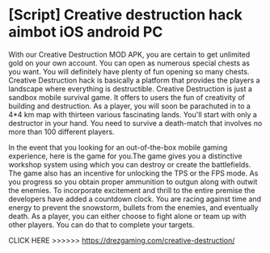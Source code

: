 # [Script] Creative destruction hack aimbot iOS android PC

With our Creative Destruction MOD APK, you are certain to get unlimited gold on your own account. You can open as numerous special chests as you want. You will definitely have plenty of fun opening so many chests. Creative Destruction hack is basically a platform that provides the players a landscape where everything is destructible. Creative Destruction is just a sandbox mobile survival game. It offers to users the fun of creativity of building and destruction. As a player, you will soon be parachuted in to a 4*4 km map with thirteen various fascinating lands. You'll start with only a destructor in your hand. You need to survive a death-match that involves no more than 100 different players.

In the event that you looking for an out-of-the-box mobile gaming experience, here is the game for you.The game gives you a distinctive workshop system using which you can destroy or create the battlefields. The game also has an incentive for unlocking the TPS or the FPS mode. As you progress so you obtain proper ammunition to outgun along with outwit the enemies. To incorporate excitement and thrill to the entire premise the developers have added a countdown clock. You are racing against time and energy to prevent the snowstorm, bullets from the enemies, and eventually death. As a player, you can either choose to fight alone or team up with other players. You can do that to complete your targets.

CLICK HERE >>>>>> https://drezgaming.com/creative-destruction/
